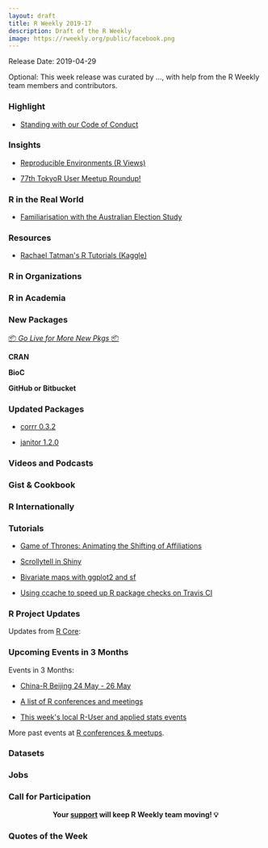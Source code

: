 ```yaml
---
layout: draft
title: R Weekly 2019-17
description: Draft of the R Weekly
image: https://rweekly.org/public/facebook.png
---
```


Release Date: 2019-04-29

Optional: This week release was curated by ..., with help from the R Weekly team members and contributors.

###  Highlight



+ [Standing with our Code of Conduct](https://carpentries.org/blog/2019/04/datacamp-response/)

### Insights

+ [Reproducible Environments (R Views)](https://rviews.rstudio.com/2019/04/22/reproducible-environments/)

+ [77th TokyoR User Meetup Roundup!](https://ryo-n7.github.io/2019-04-24-tokyoR-77/)

### R in the Real World

+ [Familiarisation with the Australian Election Study](http://freerangestats.info/blog/2019/04/22/AES-intro)

###  Resources

+ [Rachael Tatman's R Tutorials (Kaggle)](https://www.kaggle.com/rtatman/rachael-s-r-tutorials)

###  R in Organizations



###  R in Academia



###  New Packages

<p class="added-hostname"><a href="https://rweekly.org/live" target="_blank" class="externalLink">📦 <i>Go Live for More New Pkgs</i> 📦</a></p>

**CRAN**



**BioC**



**GitHub or Bitbucket**


### Updated Packages

+ [corrr 0.3.2](https://cran.r-project.org/web/packages/corrr/index.html)

+ [janitor 1.2.0](https://cran.r-project.org/web/packages/janitor/index.html)

###  Videos and Podcasts



### Gist & Cookbook



### R Internationally



###  Tutorials

+ [Game of Thrones: Animating the Shifting of Affiliations](http://jkunst.com/blog/posts/2019-04-23-got-animating-the-shifting-of-affiliations/)

+ [Scrollytell in Shiny](https://john-coene.com/post/scrollytell/)

+ [Bivariate maps with ggplot2 and sf](https://timogrossenbacher.ch/2019/04/bivariate-maps-with-ggplot2-and-sf/)

* [Using ccache to speed up R package checks on Travis CI](https://pjs-web.de/post/using-ccache-to-speed-up-r-package-checks-on-travis-ci/)

<!--<div class="post-more-begi
n></div><div class="post-more-end"></div>-->

###  R Project Updates

Updates from [R Core](http://developer.r-project.org/blosxom.cgi/R-devel/NEWS):


###  Upcoming Events in 3 Months

Events in 3 Months:

+ [China-R Beijing 24 May - 26 May](https://cosx.org/2019/03/12th-china-r-beijing-announcement/)

+ [A list of R conferences and meetings](https://jumpingrivers.github.io/meetingsR/events.html)

+ [This week's local R-User and applied stats events](https://community.rstudio.com/c/irl)

More past events at [R conferences & meetups](https://conf.rweekly.org).

### Datasets




### Jobs




###  Call for Participation


<p class="hide-support added-hostname support-rweekly" style="text-align: center;font-weight: bold;">Your <a class="non-visited externalLink" href="https://www.patreon.com/rweekly" onclick="pas(this)">support</a> will keep R Weekly team moving! 💡</p>

###  Quotes of the Week

